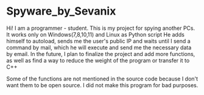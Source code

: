 # Spyware_by_Sevanix
Hi! I am a programmer - student. This is my project for spying another PCs. It works only on Windows(7,8,10,11) and Linux as Python script
He adds himself to autoload, sends me the user's public IP and waits until I send a command by mail, which he will execute and send me the necessary data by email. 
In the future, I plan to finalize the project and add more functions, as well as find a way to reduce the weight of the program or transfer it to C++

Some of the functions are not mentioned in the source code because I don't want them to be open source.
I did not make this program for bad purposes.
